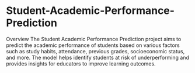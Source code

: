 # Student-Academic-Performance-Prediction
Overview
The Student Academic Performance Prediction project aims to predict the academic performance of students based on various factors such as study habits, attendance, previous grades, socioeconomic status, and more. The model helps identify students at risk of underperforming and provides insights for educators to improve learning outcomes.

